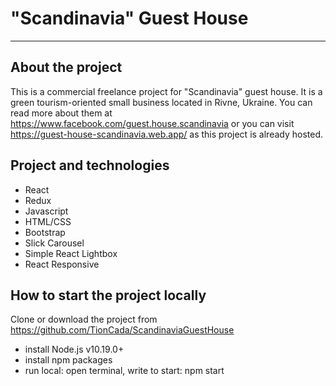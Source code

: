 # "Scandinavia" Guest House

---

## About the project

This is a commercial freelance project for "Scandinavia" guest house. It is a green tourism-oriented small business located in Rivne, Ukraine. You can read more about them at https://www.facebook.com/guest.house.scandinavia or you can visit https://guest-house-scandinavia.web.app/ as this project is already hosted.

## Project and technologies

- React
- Redux
- Javascript
- HTML/CSS
- Bootstrap
- Slick Carousel
- Simple React Lightbox
- React Responsive

## How to start the project locally

Clone or download the project from https://github.com/TionCada/ScandinaviaGuestHouse

- install Node.js v10.19.0+
- install npm packages
- run local: open terminal, write to start: npm start
